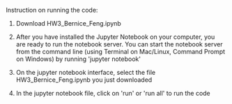 Instruction on running the code:

1. Download HW3_Bernice_Feng.ipynb

2. After you have installed the Jupyter Notebook on your computer, you are ready to run the notebook server. You can start the notebook server from the command line (using Terminal on Mac/Linux, Command Prompt on Windows) by running 'jupyter notebook'

3. On the jupyter notebook interface, select the file HW3_Bernice_Feng.ipynb you just downloaded

4. In the jupyter notebook file, click on 'run' or 'run all' to run the code